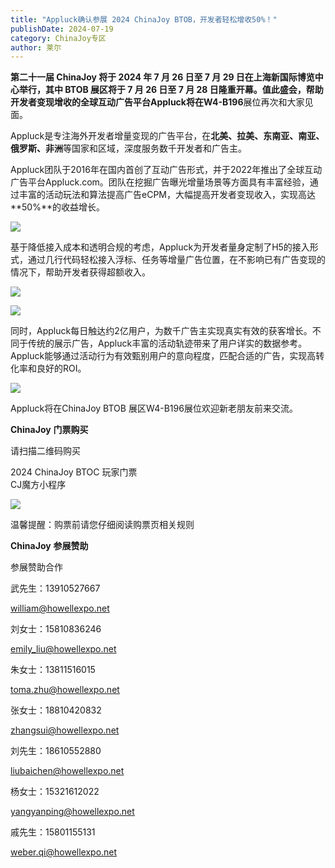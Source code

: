```yaml
---
title: "Appluck确认参展 2024 ChinaJoy BTOB，开发者轻松增收50%！"
publishDate: 2024-07-19
category: ChinaJoy专区
author: 莱尔
---
```


**第二十一届 ChinaJoy 将于 2024 年 7 月 26 日至 7 月 29 日在上海新国际博览中心举行，**其中 BTOB 展区将于 7 月 26 日至 7 月 28 日隆重开幕。值此盛会，帮助开发者变现增收的全球互动广告平台Appluck将在**W4-B196**展位再次和大家见面。

Appluck是专注海外开发者增量变现的广告平台，在**北美、拉美、东南亚、南亚、俄罗斯、非洲**等国家和区域，深度服务数千开发者和广告主。

Appluck团队于2016年在国内首创了互动广告形式，并于2022年推出了全球互动广告平台Appluck.com。团队在挖掘广告曝光增量场景等方面具有丰富经验，通过丰富的活动玩法和算法提高广告eCPM，大幅提高开发者变现收入，实现高达**50%**的收益增长。

![](https://ec-net-1251389766.cos.ap-shanghai.myqcloud.com/wp-content/uploads/2024/07/20240719142939636.png)

基于降低接入成本和透明合规的考虑，Appluck为开发者量身定制了H5的接入形式，通过几行代码轻松接入浮标、任务等增量广告位置，在不影响已有广告变现的情况下，帮助开发者获得超额收入。

![](https://ec-net-1251389766.cos.ap-shanghai.myqcloud.com/wp-content/uploads/2024/07/20240719142942726.png)

![](https://ec-net-1251389766.cos.ap-shanghai.myqcloud.com/wp-content/uploads/2024/07/20240719142948324.png)

同时，Appluck每日触达约2亿用户，为数千广告主实现真实有效的获客增长。不同于传统的展示广告，Appluck丰富的活动轨迹带来了用户详实的数据参考。Appluck能够通过活动行为有效甄别用户的意向程度，匹配合适的广告，实现高转化率和良好的ROI。

![](https://ec-net-1251389766.cos.ap-shanghai.myqcloud.com/wp-content/uploads/2024/07/20240719142951457.png)

Appluck将在ChinaJoy BTOB 展区W4-B196展位欢迎新老朋友前来交流。

**ChinaJoy** **门票购买**

请扫描二维码购买

2024 ChinaJoy BTOC 玩家门票  
CJ魔方小程序  

![](https://ec-net-1251389766.cos.ap-shanghai.myqcloud.com/wp-content/uploads/2024/07/20240719142954276.png)

  
  

温馨提醒：购票前请您仔细阅读购票页相关规则  
  

**ChinaJoy** **参展赞助**

参展赞助合作

武先生：13910527667

[william@howellexpo.net](mailto:william@howellexpo.net)

刘女士：15810836246

[emily\_liu@howellexpo.net](mailto:emily_liu@howellexpo.net)

朱女士：13811516015

[toma.zhu@howellexpo.net](mailto:toma.zhu@howellexpo.net)

张女士：18810420832

[zhangsui@howellexpo.net](mailto:zhangsui@howellexpo.net)

刘先生：18610552880

[liubaichen@howellexpo.net](mailto:liubaichen@howellexpo.net)

杨女士：15321612022

[yangyanping@howellexpo.net](mailto:yangyanping@howellexpo.net)

戚先生：15801155131

weber.qi@howellexpo.net
